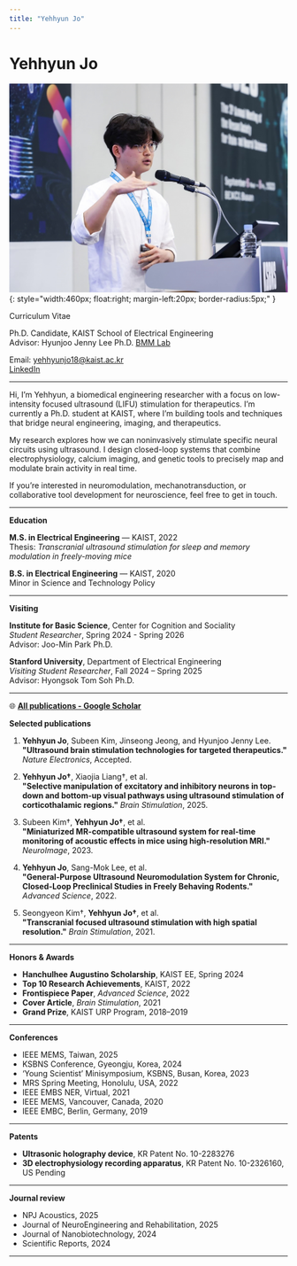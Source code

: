 ```yaml
---
title: "Yehhyun Jo"
---
```


# Yehhyun Jo

![Profile Photo](2023_KSBNS.jpg){: style="width:460px; float:right; margin-left:20px; border-radius:5px;" }

Curriculum Vitae

Ph.D. Candidate, KAIST School of Electrical Engineering  
Advisor: Hyunjoo Jenny Lee Ph.D. [BMM Lab](https://bmm.kaist.ac.kr)  

Email: yehhyunjo18@kaist.ac.kr  
[LinkedIn](https://www.linkedin.com/in/yehhyun-jo-01654924a)  

---
Hi, I’m Yehhyun, a biomedical engineering researcher with a focus on low-intensity focused ultrasound (LIFU) stimulation for therapeutics. I’m currently a Ph.D. student at KAIST, where I’m building tools and techniques that bridge neural engineering, imaging, and therapeutics.

My research explores how we can noninvasively stimulate specific neural circuits using ultrasound. I design closed-loop systems that combine electrophysiology, calcium imaging, and genetic tools to precisely map and modulate brain activity in real time.

If you’re interested in neuromodulation, mechanotransduction, or collaborative tool development for neuroscience, feel free to get in touch.

---

**Education**

**M.S. in Electrical Engineering** — KAIST, 2022  
Thesis: *Transcranial ultrasound stimulation for sleep and memory modulation in freely-moving mice*

**B.S. in Electrical Engineering** — KAIST, 2020  
Minor in Science and Technology Policy

---

**Visiting**

**Institute for Basic Science**, Center for Cognition and Sociality  
*Student Researcher*, Spring 2024 - Spring 2026  
Advisor: Joo-Min Park Ph.D.

**Stanford University**, Department of Electrical Engineering  
*Visiting Student Researcher*, Fall 2024 – Spring 2025  
Advisor: Hyongsok Tom Soh Ph.D.

---
🌐 **[All publications - Google Scholar](https://scholar.google.com/citations?user=Zamd4igAAAAJ&hl=en)**

**Selected publications**

1. **Yehhyun Jo**, Subeen Kim, Jinseong Jeong, and Hyunjoo Jenny Lee.  
   **"Ultrasound brain stimulation technologies for targeted therapeutics."** *Nature Electronics*, Accepted.

2. **Yehhyun Jo†**, Xiaojia Liang†, et al.  
   **"Selective manipulation of excitatory and inhibitory neurons in top-down and bottom-up visual pathways using ultrasound stimulation of corticothalamic regions."** *Brain Stimulation*, 2025.

3. Subeen Kim†, **Yehhyun Jo†**, et al.  
   **"Miniaturized MR-compatible ultrasound system for real-time monitoring of acoustic effects in mice using high-resolution MRI."** *NeuroImage*, 2023.

4. **Yehhyun Jo**, Sang-Mok Lee, et al.  
   **"General‐Purpose Ultrasound Neuromodulation System for Chronic, Closed‐Loop Preclinical Studies in Freely Behaving Rodents."** *Advanced Science*, 2022.

5. Seongyeon Kim†, **Yehhyun Jo†**, et al.  
   **"Transcranial focused ultrasound stimulation with high spatial resolution."** *Brain Stimulation*, 2021.

---

**Honors & Awards**

- **Hanchulhee Augustino Scholarship**, KAIST EE, Spring 2024  
- **Top 10 Research Achievements**, KAIST, 2022  
- **Frontispiece Paper**, *Advanced Science*, 2022  
- **Cover Article**, *Brain Stimulation*, 2021  
- **Grand Prize**, KAIST URP Program, 2018–2019

---

**Conferences**

- IEEE MEMS, Taiwan, 2025  
- KSBNS Conference, Gyeongju, Korea, 2024  
- ‘Young Scientist’ Minisymposium, KSBNS, Busan, Korea, 2023  
- MRS Spring Meeting, Honolulu, USA, 2022  
- IEEE EMBS NER, Virtual, 2021
- IEEE MEMS, Vancouver, Canada, 2020
- IEEE EMBC, Berlin, Germany, 2019

---

**Patents**

- **Ultrasonic holography device**, KR Patent No. 10-2283276  
- **3D electrophysiology recording apparatus**, KR Patent No. 10-2326160, US Pending

---

**Journal review**

- NPJ Acoustics, 2025
- Journal of NeuroEngineering and Rehabilitation, 2025
- Journal of Nanobiotechnology, 2024
- Scientific Reports, 2024

---
